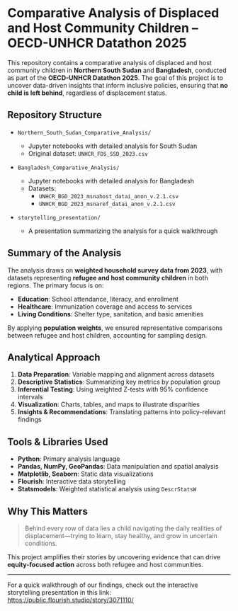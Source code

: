 # Comparative Analysis of Displaced and Host Community Children – OECD-UNHCR Datathon 2025

This repository contains a comparative analysis of displaced and host community children in **Northern South Sudan** and **Bangladesh**, conducted as part of the **OECD-UNHCR Datathon 2025**. The goal of this project is to uncover data-driven insights that inform inclusive policies, ensuring that **no child is left behind**, regardless of displacement status.

## Repository Structure

- `Northern_South_Sudan_Comparative_Analysis/`
  - Jupyter notebooks with detailed analysis for South Sudan
  - Original dataset: `UNHCR_FDS_SSD_2023.csv`

- `Bangladesh_Comparative_Analysis/`
  - Jupyter notebooks with detailed analysis for Bangladesh
  - Datasets:
    - `UNHCR_BGD_2023_msnahost_datai_anon_v.2.1.csv`
    - `UNHCR_BGD_2023_msnaref_datai_anon_v.2.1.csv`

- `storytelling_presentation/`
  - A presentation summarizing the analysis for a quick walkthrough

## Summary of the Analysis

The analysis draws on **weighted household survey data from 2023**, with datasets representing **refugee and host community children** in both regions. The primary focus is on:

- **Education**: School attendance, literacy, and enrollment
- **Healthcare**: Immunization coverage and access to services
- **Living Conditions**: Shelter type, sanitation, and basic amenities

By applying **population weights**, we ensured representative comparisons between refugee and host children, accounting for sampling design.

## Analytical Approach

1. **Data Preparation**: Variable mapping and alignment across datasets
2. **Descriptive Statistics**: Summarizing key metrics by population group
3. **Inferential Testing**: Using weighted Z-tests with 95% confidence intervals
4. **Visualization**: Charts, tables, and maps to illustrate disparities
5. **Insights & Recommendations**: Translating patterns into policy-relevant findings

## Tools & Libraries Used

- **Python**: Primary analysis language
- **Pandas, NumPy, GeoPandas**: Data manipulation and spatial analysis
- **Matplotlib, Seaborn**: Static data visualizations
- **Flourish**: Interactive data storytelling
- **Statsmodels**: Weighted statistical analysis using `DescrStatsW`

## Why This Matters

> Behind every row of data lies a child navigating the daily realities of displacement—trying to learn, stay healthy, and grow in uncertain conditions.

This project amplifies their stories by uncovering evidence that can drive **equity-focused action** across both refugee and host communities.

---

For a quick walkthrough of our findings, check out the interactive storytelling presentation in this link: https://public.flourish.studio/story/3071110/
